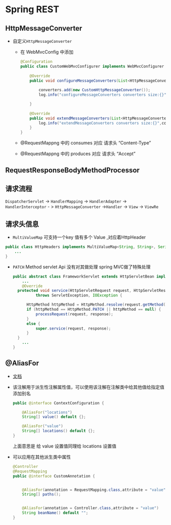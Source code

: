 # Spring REST

## HttpMessageConverter

* 自定义`HttpMessageConverter` 

  * 在 WebMvcConfig 中添加

    ```java
    @Configuration
    public class CustomWebMvcConfigurer implements WebMvcConfigurer {
     
        @Override
        public void configureMessageConverters(List<HttpMessageConverter<?>> converters) {
     
            converters.add(new CustomHttpMessageConverter());
            log.info("configureMessageConverters converters size:{}",converters.size());
    
        }
     
        @Override
        public void extendMessageConverters(List<HttpMessageConverter<?>> converters) {
            log.info("extendMessageConverters converters size:{}",converters.size());
        }
    }
    ```

  * @RequestMappng 中的 consumes 对应 请求头 “Content-Type”

  * @RequestMappng 中的 produces   对应 请求头 “Accept”

    

## RequestResponseBodyMethodProcessor









## 请求流程

`DispatcherServlet` -> `HandlerMapping` ->  `HandlerAdapter`  -> `HandlerInterceptor` - > `HttpMessageConverter` ->`Handler` -> `View` -> `ViewRe`





## 请求头信息

*  `MultiValueMap`  可支持一个key 值有多个 Value ,对应着HttpHeader 

  ```java
  public class HttpHeaders implements MultiValueMap<String, String>, Serializable {
      ...
  }
  ```



* `PATCH` Method servlet Api 没有对其做处理 spring MVC做了特殊处理

  ```java
  public abstract class FrameworkServlet extends HttpServletBean implements ApplicationContextAware {
      ...
      @Override
  	protected void service(HttpServletRequest request, HttpServletResponse response)
  			throws ServletException, IOException {
  
  		HttpMethod httpMethod = HttpMethod.resolve(request.getMethod());
  		if (httpMethod == HttpMethod.PATCH || httpMethod == null) {
  			processRequest(request, response);
  		}
  		else {
  			super.service(request, response);
  		}
  	}
      ...
  }
  ```

  

## @AliasFor

* [文档](https://github.com/spring-projects/spring-framework/wiki/Spring-Annotation-Programming-Model#attribute-aliases-and-overrides%EF%BC%89)

* 该注解用于派生性注解属性值，可以使用该注解在注解类中给其他值给指定值添加别名

  ```java
  public @interface ContextConfiguration {
  
      @AliasFor("locations")
      String[] value() default {};
  
      @AliasFor("value")
      String[] locations() default {};
  }
  ```
  上面意思是 给 value 设置值同理给 locations 设置值

* 可以应用在其他派生类中属性

  ```java
  @Controller
  @RequestMapping
  public @interface CustomAnnotation {
  
  
      @AliasFor(annotation = RequestMapping.class,attribute = "value")
      String[] paths();
  
  
      @AliasFor(annotation = Controller.class,attribute = "value")
      String beanName() default "";
  }
  ```






